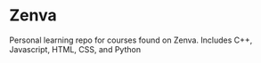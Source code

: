 # Zenva
Personal learning repo for courses found on Zenva. Includes C++, Javascript, HTML, CSS, and Python
